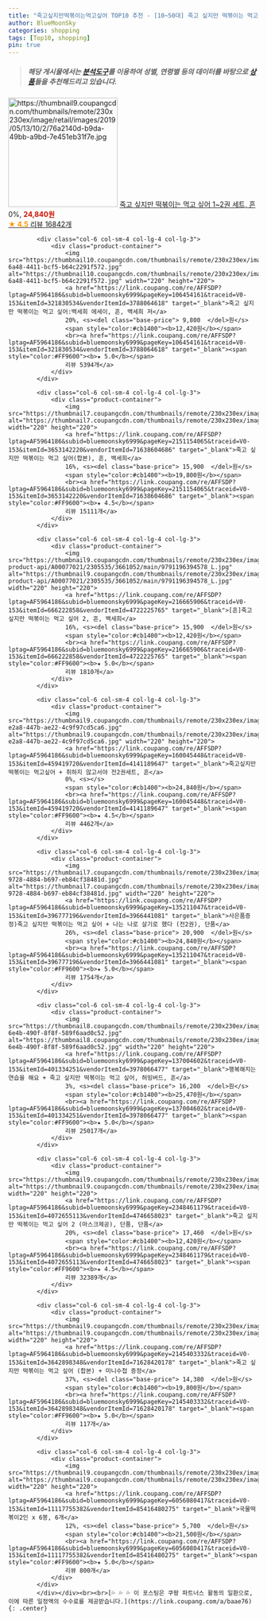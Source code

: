 ```yaml
---
title: "죽고싶지만떡볶이는먹고싶어 TOP10 추천 - [10~50대] 죽고 싶지만 떡볶이는 먹고 싶어 1~2권 세트, 흔"
author: BlueMoonSky
categories: shopping
tags: [Top10, shopping]
pin: true
---
```


> ##### 해당 게시물에서는 [**분석도구**](https://itemscout.io/)를 이용하여 **성별**, **연령별** 등의 데이터를 바탕으로 [**상품**](https://link.coupang.com/a/baae76)들을 추천해드리고 있습니다.
<div class="container"><div class="row">
            <div class="col-6 col-sm-4 col-lg-4 col-lg-3">
                <div class="product-container">
                    <img src="https://thumbnail9.coupangcdn.com/thumbnails/remote/230x230ex/image/retail/images/2019/05/13/10/2/76a2140d-b9da-49bb-a9bd-7e451eb31f7e.jpg" alt="https://thumbnail9.coupangcdn.com/thumbnails/remote/230x230ex/image/retail/images/2019/05/13/10/2/76a2140d-b9da-49bb-a9bd-7e451eb31f7e.jpg" width="220" height="220">
                    <a href="https://link.coupang.com/re/AFFSDP?lptag=AF5964186&subid=bluemoonsky6999&pageKey=221286200&traceid=V0-153&itemId=691003282&vendorItemId=4770482872" target="_blank">죽고 싶지만 떡볶이는 먹고 싶어 1~2권 세트, 흔</a>
                    0%, <s></s> 
                    <span style="color:#cb1400"><b>24,840원</b></span>
                    <br><a href="https://link.coupang.com/re/AFFSDP?lptag=AF5964186&subid=bluemoonsky6999&pageKey=221286200&traceid=V0-153&itemId=691003282&vendorItemId=4770482872" target="_blank"><span style="color:#FF9600"><b>★ 4.5</b></span>
                    리뷰 16842개</a>
                </div>
            </div>
            
            <div class="col-6 col-sm-4 col-lg-4 col-lg-3">
                <div class="product-container">
                    <img src="https://thumbnail10.coupangcdn.com/thumbnails/remote/230x230ex/image/retail/images/2018/06/28/21/1/308cf45d-6a48-4411-bcf5-b64c2291f572.jpg" alt="https://thumbnail10.coupangcdn.com/thumbnails/remote/230x230ex/image/retail/images/2018/06/28/21/1/308cf45d-6a48-4411-bcf5-b64c2291f572.jpg" width="220" height="220">
                    <a href="https://link.coupang.com/re/AFFSDP?lptag=AF5964186&subid=bluemoonsky6999&pageKey=106454161&traceid=V0-153&itemId=321830534&vendorItemId=3788064618" target="_blank">죽고 싶지만 떡볶이는 먹고 싶어:백세희 에세이, 흔, 백세희 저</a>
                    20%, <s><del class="base-price"> 9,800  </del>원</s> 
                    <span style="color:#cb1400"><b>12,420원</b></span>
                    <br><a href="https://link.coupang.com/re/AFFSDP?lptag=AF5964186&subid=bluemoonsky6999&pageKey=106454161&traceid=V0-153&itemId=321830534&vendorItemId=3788064618" target="_blank"><span style="color:#FF9600"><b>★ 5.0</b></span>
                    리뷰 5394개</a>
                </div>
            </div>
            
            <div class="col-6 col-sm-4 col-lg-4 col-lg-3">
                <div class="product-container">
                    <img src="https://thumbnail7.coupangcdn.com/thumbnails/remote/230x230ex/image/vendor_inventory/0004/b3cea010eafaa3f6fb9d5220ef118f0f8b0c56d747d8586e48a2b6befa51.jpg" alt="https://thumbnail7.coupangcdn.com/thumbnails/remote/230x230ex/image/vendor_inventory/0004/b3cea010eafaa3f6fb9d5220ef118f0f8b0c56d747d8586e48a2b6befa51.jpg" width="220" height="220">
                    <a href="https://link.coupang.com/re/AFFSDP?lptag=AF5964186&subid=bluemoonsky6999&pageKey=2151154065&traceid=V0-153&itemId=3653142220&vendorItemId=71638604686" target="_blank">죽고 싶지만 떡볶이는 먹고 싶어(합본), 흔, 백세희</a>
                    16%, <s><del class="base-price"> 15,900  </del>원</s> 
                    <span style="color:#cb1400"><b>19,800원</b></span>
                    <br><a href="https://link.coupang.com/re/AFFSDP?lptag=AF5964186&subid=bluemoonsky6999&pageKey=2151154065&traceid=V0-153&itemId=3653142220&vendorItemId=71638604686" target="_blank"><span style="color:#FF9600"><b>★ 4.5</b></span>
                    리뷰 15111개</a>
                </div>
            </div>
            
            <div class="col-6 col-sm-4 col-lg-4 col-lg-3">
                <div class="product-container">
                    <img src="https://thumbnail9.coupangcdn.com/thumbnails/remote/230x230ex/image/retail-product-api/A00077021/2305535/3661052/main/9791196394578_L.jpg" alt="https://thumbnail9.coupangcdn.com/thumbnails/remote/230x230ex/image/retail-product-api/A00077021/2305535/3661052/main/9791196394578_L.jpg" width="220" height="220">
                    <a href="https://link.coupang.com/re/AFFSDP?lptag=AF5964186&subid=bluemoonsky6999&pageKey=216665906&traceid=V0-153&itemId=666222858&vendorItemId=4722225765" target="_blank">[흔]죽고 싶지만 떡볶이는 먹고 싶어 2, 흔, 백세희</a>
                    16%, <s><del class="base-price"> 15,900  </del>원</s> 
                    <span style="color:#cb1400"><b>12,420원</b></span>
                    <br><a href="https://link.coupang.com/re/AFFSDP?lptag=AF5964186&subid=bluemoonsky6999&pageKey=216665906&traceid=V0-153&itemId=666222858&vendorItemId=4722225765" target="_blank"><span style="color:#FF9600"><b>★ 5.0</b></span>
                    리뷰 1810개</a>
                </div>
            </div>
            
            <div class="col-6 col-sm-4 col-lg-4 col-lg-3">
                <div class="product-container">
                    <img src="https://thumbnail9.coupangcdn.com/thumbnails/remote/230x230ex/image/retail/images/2018/11/20/19/1/030ba786-e2a8-447b-ae22-4c9f97cd5ca6.jpg" alt="https://thumbnail9.coupangcdn.com/thumbnails/remote/230x230ex/image/retail/images/2018/11/20/19/1/030ba786-e2a8-447b-ae22-4c9f97cd5ca6.jpg" width="220" height="220">
                    <a href="https://link.coupang.com/re/AFFSDP?lptag=AF5964186&subid=bluemoonsky6999&pageKey=160045448&traceid=V0-153&itemId=459419720&vendorItemId=4141189647" target="_blank">죽고싶지만 떡볶이는 먹고싶어 + 취하지 않고서야 전2권세트, 흔</a>
                    0%, <s></s> 
                    <span style="color:#cb1400"><b>24,840원</b></span>
                    <br><a href="https://link.coupang.com/re/AFFSDP?lptag=AF5964186&subid=bluemoonsky6999&pageKey=160045448&traceid=V0-153&itemId=459419720&vendorItemId=4141189647" target="_blank"><span style="color:#FF9600"><b>★ 4.5</b></span>
                    리뷰 4462개</a>
                </div>
            </div>
            
            <div class="col-6 col-sm-4 col-lg-4 col-lg-3">
                <div class="product-container">
                    <img src="https://thumbnail7.coupangcdn.com/thumbnails/remote/230x230ex/image/vendor_inventory/images/2018/09/17/19/0/01392776-9728-4884-b697-eb84cf38481d.jpg" alt="https://thumbnail7.coupangcdn.com/thumbnails/remote/230x230ex/image/vendor_inventory/images/2018/09/17/19/0/01392776-9728-4884-b697-eb84cf38481d.jpg" width="220" height="220">
                    <a href="https://link.coupang.com/re/AFFSDP?lptag=AF5964186&subid=bluemoonsky6999&pageKey=135211047&traceid=V0-153&itemId=396777196&vendorItemId=3966441081" target="_blank">사은품증정)죽고 싶지만 떡볶이는 먹고 싶어 + 나는 나로 살기로 했다 (전2권), 단품</a>
                    26%, <s><del class="base-price"> 20,900  </del>원</s> 
                    <span style="color:#cb1400"><b>24,840원</b></span>
                    <br><a href="https://link.coupang.com/re/AFFSDP?lptag=AF5964186&subid=bluemoonsky6999&pageKey=135211047&traceid=V0-153&itemId=396777196&vendorItemId=3966441081" target="_blank"><span style="color:#FF9600"><b>★ 5.0</b></span>
                    리뷰 1754개</a>
                </div>
            </div>
            
            <div class="col-6 col-sm-4 col-lg-4 col-lg-3">
                <div class="product-container">
                    <img src="https://thumbnail8.coupangcdn.com/thumbnails/remote/230x230ex/image/retail/images/2018/09/11/0/6/4a7abc76-6e4b-490f-8f8f-589f6aad0c52.jpg" alt="https://thumbnail8.coupangcdn.com/thumbnails/remote/230x230ex/image/retail/images/2018/09/11/0/6/4a7abc76-6e4b-490f-8f8f-589f6aad0c52.jpg" width="220" height="220">
                    <a href="https://link.coupang.com/re/AFFSDP?lptag=AF5964186&subid=bluemoonsky6999&pageKey=137004602&traceid=V0-153&itemId=401334251&vendorItemId=3978066477" target="_blank">행복해지는 연습을 해요 + 죽고 싶지만 떡볶이는 먹고 싶어, 허밍버드, 흔</a>
                    3%, <s><del class="base-price"> 16,200  </del>원</s> 
                    <span style="color:#cb1400"><b>25,470원</b></span>
                    <br><a href="https://link.coupang.com/re/AFFSDP?lptag=AF5964186&subid=bluemoonsky6999&pageKey=137004602&traceid=V0-153&itemId=401334251&vendorItemId=3978066477" target="_blank"><span style="color:#FF9600"><b>★ 5.0</b></span>
                    리뷰 25017개</a>
                </div>
            </div>
            
            <div class="col-6 col-sm-4 col-lg-4 col-lg-3">
                <div class="product-container">
                    <img src="https://thumbnail9.coupangcdn.com/thumbnails/remote/230x230ex/image/vendor_inventory/ae7a/793150c96825b6d9f9754ecf9fea5f6ea283889a516a6ca898f2dfb9bf89.jpg" alt="https://thumbnail9.coupangcdn.com/thumbnails/remote/230x230ex/image/vendor_inventory/ae7a/793150c96825b6d9f9754ecf9fea5f6ea283889a516a6ca898f2dfb9bf89.jpg" width="220" height="220">
                    <a href="https://link.coupang.com/re/AFFSDP?lptag=AF5964186&subid=bluemoonsky6999&pageKey=2348461179&traceid=V0-153&itemId=4072655113&vendorItemId=4746658023" target="_blank">죽고 싶지만 떡볶이는 먹고 싶어 2 (마스크제공), 단품, 단품</a>
                    20%, <s><del class="base-price"> 17,460  </del>원</s> 
                    <span style="color:#cb1400"><b>12,420원</b></span>
                    <br><a href="https://link.coupang.com/re/AFFSDP?lptag=AF5964186&subid=bluemoonsky6999&pageKey=2348461179&traceid=V0-153&itemId=4072655113&vendorItemId=4746658023" target="_blank"><span style="color:#FF9600"><b>★ 4.5</b></span>
                    리뷰 32389개</a>
                </div>
            </div>
            
            <div class="col-6 col-sm-4 col-lg-4 col-lg-3">
                <div class="product-container">
                    <img src="https://thumbnail9.coupangcdn.com/thumbnails/remote/230x230ex/image/vendor_inventory/f312/1e1c279c1b0800e6bd3602fb8f8c5699088c1a4b6b37fb4c59afd29bde2a.jpg" alt="https://thumbnail9.coupangcdn.com/thumbnails/remote/230x230ex/image/vendor_inventory/f312/1e1c279c1b0800e6bd3602fb8f8c5699088c1a4b6b37fb4c59afd29bde2a.jpg" width="220" height="220">
                    <a href="https://link.coupang.com/re/AFFSDP?lptag=AF5964186&subid=bluemoonsky6999&pageKey=2145403332&traceid=V0-153&itemId=3642898348&vendorItemId=71628420178" target="_blank">죽고 싶지만 떡볶이는 먹고 싶어 (합본) + 미니수첩 증정</a>
                    37%, <s><del class="base-price"> 14,380  </del>원</s> 
                    <span style="color:#cb1400"><b>19,800원</b></span>
                    <br><a href="https://link.coupang.com/re/AFFSDP?lptag=AF5964186&subid=bluemoonsky6999&pageKey=2145403332&traceid=V0-153&itemId=3642898348&vendorItemId=71628420178" target="_blank"><span style="color:#FF9600"><b>★ 5.0</b></span>
                    리뷰 117개</a>
                </div>
            </div>
            
            <div class="col-6 col-sm-4 col-lg-4 col-lg-3">
                <div class="product-container">
                    <img src="https://thumbnail9.coupangcdn.com/thumbnails/remote/230x230ex/image/vendor_inventory/621b/3a23ddeae0d2035863eeb886099310127cbd1090b2aba1eeb632adb4dd03.png" alt="https://thumbnail9.coupangcdn.com/thumbnails/remote/230x230ex/image/vendor_inventory/621b/3a23ddeae0d2035863eeb886099310127cbd1090b2aba1eeb632adb4dd03.png" width="220" height="220">
                    <a href="https://link.coupang.com/re/AFFSDP?lptag=AF5964186&subid=bluemoonsky6999&pageKey=6056080417&traceid=V0-153&itemId=11117755382&vendorItemId=85416480275" target="_blank">국물떡볶이2인 x 6봉, 6개</a>
                    12%, <s><del class="base-price"> 5,700  </del>원</s> 
                    <span style="color:#cb1400"><b>21,500원</b></span>
                    <br><a href="https://link.coupang.com/re/AFFSDP?lptag=AF5964186&subid=bluemoonsky6999&pageKey=6056080417&traceid=V0-153&itemId=11117755382&vendorItemId=85416480275" target="_blank"><span style="color:#FF9600"><b>★ 5.0</b></span>
                    리뷰 800개</a>
                </div>
            </div>
            </div></div><br><br>[💦 💦 💦 이 포스팅은 쿠팡 파트너스 활동의 일환으로, 이에 따른 일정액의 수수료를 제공받습니다.](https://link.coupang.com/a/baae76){: .center}
